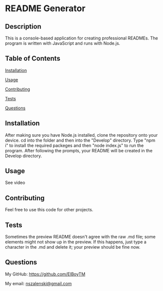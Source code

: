 # README Generator

  ## Description
  This is a console-based application for creating professional READMEs. The program is written with JavaScript and runs with Node.js.

  ## Table of Contents
  [Installation](#installation)

  [Usage](#usage)

  [Contributing](#contributing)

  [Tests](#tests)

  [Questions](#questions)

  ## Installation
  After making sure you have Node.js installed, clone the repository onto your device. cd into the folder and then into the "Develop" directory. Type "npm i" to install the required packeges and then "node index.js" to run the program. After following the prompts, your README will be created in the Develop directory.

  ## Usage
  See video

  ## Contributing
  Feel free to use this code for other projects.

  ## Tests
  Sometimes the preview README doesn't agree with the raw .md file; some elements might not show up in the preview. If this happens, just type a character in the .md and delete it; your preview should be fine now.

  ## Questions
  My GitHub: https://github.com/ElBoyTM

  My email: nszalenski@gmail.com
